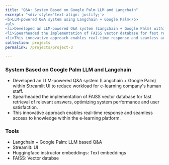 ```yaml
---
title: "Q&A: System Based on Google Palm LLM and Langchain"
excerpt: "<div style='text-align: justify;'> 
<b>LLM-powered Q&A system using Langchain + Google Palm</b>
<ul>
<li>Developed an LLM-powered Q&A system (Langchain + Google Palm) within Streamlit UI to reduce workload for e-learning company.</li>
<li>Spearheaded the implementation of FAISS vector database for fast retrieval of relevant answers, optimizing system performance and user satisfaction.</li> 
<li>This innovative approach enables real-time response and seamless access to knowledge within the e-learning platform.</li>"
collection: projects
permalink: /projects/project-3

---
```


### System Based on Google Palm LLM and Langchain

- Developed an LLM-powered Q&A system (Langchain + Google Palm) within Streamlit UI to reduce workload for e-learning company's human staff.
- Spearheaded the implementation of FAISS vector database for fast retrieval of relevant answers, optimizing system performance and user satisfaction. 
- This innovative approach enables real-time response and seamless access to knowledge within the e-learning platform.

### Tools
- Langchain + Google Palm: LLM based Q&A
- Streamlit: UI
- Huggingface instructor embeddings: Text embeddings
- FAISS: Vector databse
